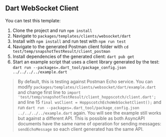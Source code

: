## Dart WebSocket Client

You can test this template:
1. Clone the project and run `npm install`
2. Navigate to `packages/templates/clients/websocket/dart`
3. Install with `npm install` and run test with `npm run test`
4. Navigate to the generated Postman client folder with `cd test/temp/snapshotTestResult/client_postman`
5. Install dependencies of the generated client: `dart pub get`
6. Start an example script that uses a client library generated by the test: `dart run --packages=.dart_tool/package_config.json ../../../../example.dart`

> By default, this is testing against Postman Echo service. You can modify `packages/templates/clients/websocket/dart/example.dart` and change first line to `import 'test/temp/snapshotTestResult/client_hoppscotch/client.dart';` and line 15 `final wsClient = HoppscotchEchoWebSocketClient();` and run `dart run --packages=.dart_tool/package_config.json ../../../../example.dart` again. You will see the example still works but against a different API. This is possible as both AsyncAPI documents have the same name of operation for sending messages: `sendEchoMessage` so each client generated has the same API.
